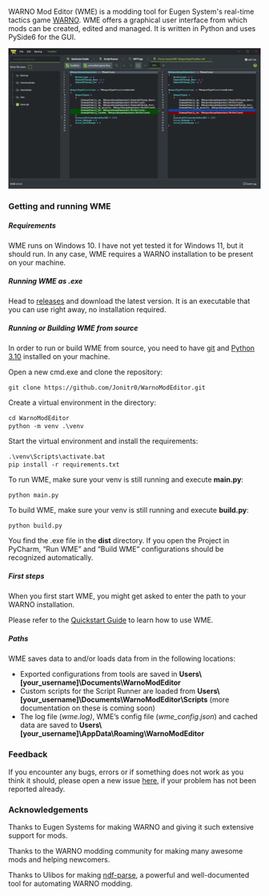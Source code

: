 WARNO Mod Editor (WME) is a modding tool for Eugen System's real-time tactics game [WARNO](https://store.steampowered.com/app/1611600/WARNO/). WME offers a graphical user interface from which mods can be created, edited and managed. It is written in Python and uses PySide6 for the GUI.

![preview](./resources/markdown/wme_preview.png) 

### Getting and running WME

##### Requirements

WME runs on Windows 10. I have not yet tested it for Windows 11, but it should run. In any case, WME requires a WARNO installation to be present on your machine.

##### Running WME as .exe

Head to [releases](https://github.com/Jonitr0/WarnoModEditor/releases) and download the latest version. It is an executable that you can use right away, no installation required.

##### Running or Building WME from source

In order to run or build WME from source, you need to have [git](https://git-scm.com/book/en/v2/Getting-Started-Installing-Git) and [Python 3.10](https://www.python.org/downloads/windows/) installed on your machine.

Open a new cmd.exe and clone the repository:

````
git clone https://github.com/Jonitr0/WarnoModEditor.git
````

Create a virtual environment in the directory:

````
cd WarnoModEditor
python -m venv .\venv
````

Start the virtual environment and install the requirements:

````
.\venv\Scripts\activate.bat
pip install -r requirements.txt
````

To run WME, make sure your venv is still running and execute **main.py**:

````
python main.py
````

To build WME, make sure your venv is still running and execute **build.py**:

````
python build.py
````

You find the .exe file in the **dist** directory.
If you open the Project in PyCharm, “Run WME” and “Build WME” configurations should be recognized automatically.

##### First steps

When you first start WME, you might get asked to enter the path to your WARNO installation. 

Please refer to the [Quickstart Guide](https://github.com/Jonitr0/WarnoModEditor/blob/main/resources/markdown/Quickstart.md) to learn how to use WME.

##### Paths

WME saves data to and/or loads data from in the following locations:

- Exported configurations from tools are saved in **Users\\[your_username]\Documents\WarnoModEditor**
- Custom scripts for the Script Runner are loaded from **Users\\[your_username]\Documents\WarnoModEditor\Scripts** (more documentation on these is coming soon)
- The log file (*wme.log)*, WME’s config file (*wme_config.json*) and cached data are saved to **Users\\[your_username]\AppData\\Roaming\WarnoModEditor**

### Feedback

If you encounter any bugs, errors or if something does not work as you think it should, please open a new issue [here](https://github.com/Jonitr0/WarnoModEditor/issues), if your problem has not been reported already.

### Acknowledgements

Thanks to Eugen Systems for making WARNO and giving it such extensive support for mods.

Thanks to the WARNO modding community for making many awesome mods and helping newcomers.

Thanks to Ulibos for making [ndf-parse](https://github.com/Ulibos/ndf-parse), a powerful and well-documented tool for automating WARNO modding.